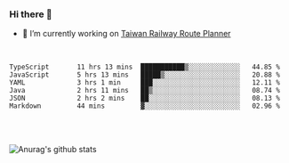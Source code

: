 ### Hi there 👋

- 🔭 I’m currently working on [Taiwan Railway Route Planner](https://github.com/Taiwan-Railway-Route-Planner)

<br/>

<!--START_SECTION:waka-->

```text
TypeScript       11 hrs 13 mins  ███████████▒░░░░░░░░░░░░░   44.85 %
JavaScript       5 hrs 13 mins   █████▒░░░░░░░░░░░░░░░░░░░   20.88 %
YAML             3 hrs 1 min     ███░░░░░░░░░░░░░░░░░░░░░░   12.11 %
Java             2 hrs 11 mins   ██▒░░░░░░░░░░░░░░░░░░░░░░   08.74 %
JSON             2 hrs 2 mins    ██░░░░░░░░░░░░░░░░░░░░░░░   08.13 %
Markdown         44 mins         ▓░░░░░░░░░░░░░░░░░░░░░░░░   02.96 %
```

<!--END_SECTION:waka-->

<br/>
<br/>

![Anurag's github stats](https://github-readme-stats.vercel.app/api?username=DepickereSven&show_icons=true&theme=tokyonight)



<!--
**DepickereSven/DepickereSven** is a ✨ _special_ ✨ repository because its `README.md` (this file) appears on your GitHub profile.

Here are some ideas to get you started:

- 🔭 I’m currently working on ...
- 🌱 I’m currently learning ...
- 👯 I’m looking to collaborate on ...
- 🤔 I’m looking for help with ...
- 💬 Ask me about ...
- 📫 How to reach me: ...
- 😄 Pronouns: ...
- ⚡ Fun fact: ...
-->
